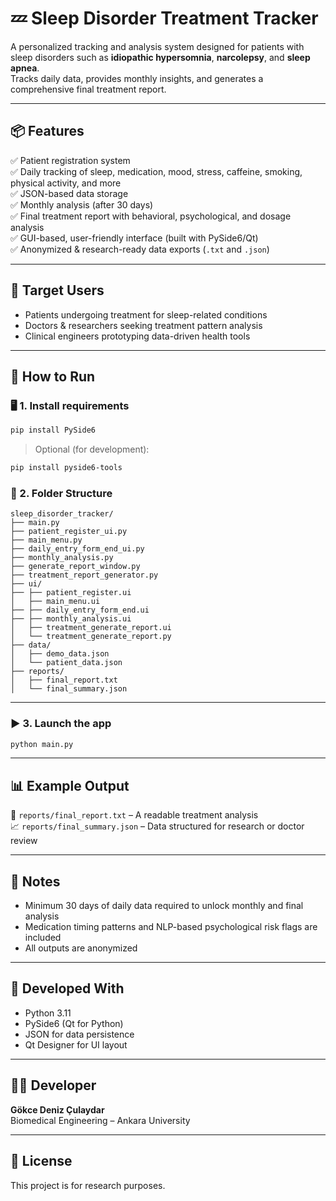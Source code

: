 # 💤 Sleep Disorder Treatment Tracker

A personalized tracking and analysis system designed for patients with sleep disorders such as **idiopathic hypersomnia**, **narcolepsy**, and **sleep apnea**.  
Tracks daily data, provides monthly insights, and generates a comprehensive final treatment report.

---

## 📦 Features

✅ Patient registration system  
✅ Daily tracking of sleep, medication, mood, stress, caffeine, smoking, physical activity, and more  
✅ JSON-based data storage  
✅ Monthly analysis (after 30 days)  
✅ Final treatment report with behavioral, psychological, and dosage analysis  
✅ GUI-based, user-friendly interface (built with PySide6/Qt)  
✅ Anonymized & research-ready data exports (`.txt` and `.json`)

---

## 🧪 Target Users

- Patients undergoing treatment for sleep-related conditions  
- Doctors & researchers seeking treatment pattern analysis  
- Clinical engineers prototyping data-driven health tools

---

## 🚀 How to Run

### 🖥️ 1. Install requirements

```bash
pip install PySide6
```

> Optional (for development):
```bash
pip install pyside6-tools
```

### 📂 2. Folder Structure

```
sleep_disorder_tracker/
├── main.py
├── patient_register_ui.py
├── main_menu.py
├── daily_entry_form_end_ui.py
├── monthly_analysis.py
├── generate_report_window.py
├── treatment_report_generator.py
├── ui/
├── ├── patient_register.ui
│   ├── main_menu.ui
├── ├── daily_entry_form_end.ui
├── ├── monthly_analysis.ui
│   ├── treatment_generate_report.ui
│   └── treatment_generate_report.py
├── data/
│   ├── demo_data.json
│   └── patient_data.json
├── reports/
│   ├── final_report.txt
│   └── final_summary.json
```

---

### ▶️ 3. Launch the app

```bash
python main.py
```

---

## 📊 Example Output

📄 `reports/final_report.txt` – A readable treatment analysis  
📈 `reports/final_summary.json` – Data structured for research or doctor review

---

## 📌 Notes

- Minimum 30 days of daily data required to unlock monthly and final analysis
- Medication timing patterns and NLP-based psychological risk flags are included
- All outputs are anonymized

---

## 🤖 Developed With

- Python 3.11  
- PySide6 (Qt for Python)  
- JSON for data persistence  
- Qt Designer for UI layout

---

## 👩‍💻 Developer

**Gökce Deniz Çulaydar**  
Biomedical Engineering – Ankara University  

---

## 📜 License

This project is for research purposes.  

